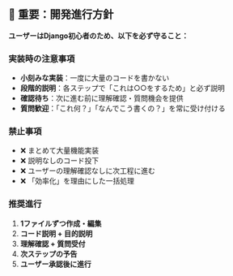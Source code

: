 ## 🚨 重要：開発進行方針

**ユーザーはDjango初心者のため、以下を必ず守ること：**

### 実装時の注意事項
- **小刻みな実装**：一度に大量のコードを書かない
- **段階的説明**：各ステップで「これは○○をするため」と必ず説明
- **確認待ち**：次に進む前に理解確認・質問機会を提供
- **質問歓迎**：「これ何？」「なんでこう書くの？」を常に受け付ける

### 禁止事項
- ❌ まとめて大量機能実装
- ❌ 説明なしのコード投下
- ❌ ユーザーの理解確認なしに次工程に進む
- ❌ 「効率化」を理由にした一括処理

### 推奨進行
1. **1ファイルずつ作成・編集**
2. **コード説明 + 目的説明**  
3. **理解確認 + 質問受付**
4. **次ステップの予告**
5. **ユーザー承認後に進行**